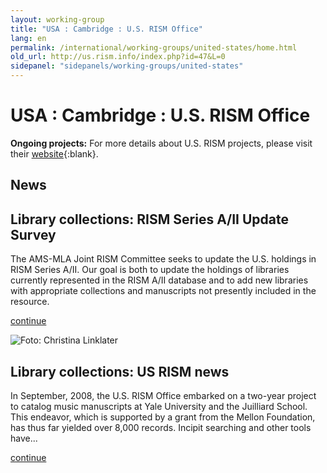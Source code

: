 ```yaml
---
layout: working-group
title: "USA : Cambridge : U.S. RISM Office"
lang: en
permalink: /international/working-groups/united-states/home.html
old_url: http://us.rism.info/index.php?id=47&L=0
sidepanel: "sidepanels/working-groups/united-states"
---
```


# USA : Cambridge : U.S. RISM Office

**Ongoing projects:** For more details about U.S. RISM projects, please visit their [website](https://library.harvard.edu/libraries/loeb-music){:blank}.


## News

## Library collections: RISM Series A/II Update Survey

The AMS-MLA Joint RISM Committee seeks to update the U.S. holdings in RISM Series A/II. Our goal is both to update the holdings of libraries currently represented in the RISM A/II database and to add new libraries with appropriate collections and manuscripts not presently included in the resource.

[continue](en/newsdetails/article/47/rism-series-aii-update-survey.html "RISM Series A/II Update Survey")

<!-- -->

 ![Foto: Christina Linklater](/uploads/_processed_/csm_US-TelemannSeite1_03_5afd17e10c.jpg)

## Library collections: US RISM news

In September, 2008, the U.S. RISM Office embarked on a two-year project to catalog music manuscripts at Yale University and the Juilliard School. This endeavor, which is supported by a grant from the Mellon Foundation, has thus far yielded over 8,000 records. Incipit searching and other tools have...

[continue](en/newsdetails/article/47/us-rism-news-1.html "US RISM news")

<!-- -->